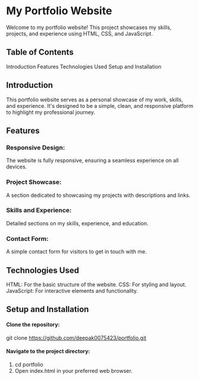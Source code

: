 # My Portfolio Website
Welcome to my portfolio website! This project showcases my skills, projects, 
and experience using HTML, CSS, and JavaScript.


## Table of Contents
Introduction
Features
Technologies Used
Setup and Installation


## Introduction
This portfolio website serves as a personal showcase of my work, skills, and 
experience. It's designed to be a simple, clean, and responsive platform to 
highlight my professional journey.


## Features
### Responsive Design: 
The website is fully responsive, ensuring a seamless experience on all devices.
### Project Showcase:
A section dedicated to showcasing my projects with descriptions and links.
### Skills and Experience: 
Detailed sections on my skills, experience, and education.
### Contact Form: 
A simple contact form for visitors to get in touch with me.


## Technologies Used
HTML: For the basic structure of the website.
CSS: For styling and layout.
JavaScript: For interactive elements and functionality.


## Setup and Installation
#### Clone the repository:
git clone https://github.com/deepak0075423/portfolio.git

#### Navigate to the project directory:
1) cd portfolio
2) Open index.html in your preferred web browser.
